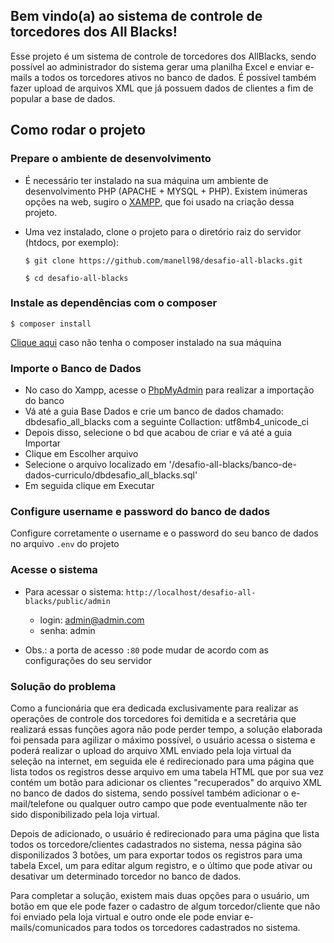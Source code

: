 ## Bem vindo(a) ao sistema de controle de torcedores dos All Blacks!

Esse projeto é um sistema de controle de torcedores dos AllBlacks, sendo possível ao administrador do sistema gerar uma planilha Excel e enviar e-mails a todos os torcedores ativos no banco de dados. É possível também fazer upload de arquivos XML que já possuem dados de clientes a fim de popular a base de dados.


## Como rodar o projeto

### Prepare o ambiente de desenvolvimento
* É necessário ter instalado na sua máquina um ambiente de desenvolvimento PHP (APACHE + MYSQL + PHP). Existem inúmeras opções na web, sugiro o [XAMPP](https://www.apachefriends.org/pt_br/download.html), que foi usado na criação dessa projeto.

* Uma vez instalado, clone o projeto para o diretório raiz do servidor (htdocs, por exemplo):
   
   `$ git clone https://github.com/manell98/desafio-all-blacks.git`
   
   `$ cd desafio-all-blacks`

### Instale as dependências com o composer
   
   `$ composer install`

   [Clique aqui](https://getcomposer.org/download/) caso não tenha o composer instalado na sua máquina
 
### Importe o Banco de Dados
 * No caso do Xampp, acesse o [PhpMyAdmin](http://localhost/phpmyadmin/) para realizar a importação do banco
 * Vá até a guia Base Dados e crie um banco de dados chamado: dbdesafio_all_blacks com a seguinte Collaction: utf8mb4_unicode_ci 
  * Depois disso, selecione o bd que acabou de criar e vá até a guia Importar
  * Clique em Escolher arquivo
  * Selecione o arquivo localizado em '/desafio-all-blacks/banco-de-dados-curriculo/dbdesafio_all_blacks.sql'
  * Em seguida clique em Executar


### Configure username e password do banco de dados
  Configure corretamente o username e o password do seu banco de dados no arquivo `.env` do projeto
 
 
### Acesse o sistema
 * Para acessar o sistema: `http://localhost/desafio-all-blacks/public/admin`
    * login: admin@admin.com
    * senha: admin
  
  * Obs.: a porta de acesso `:80` pode mudar de acordo com as configurações do seu servidor

### Solução do problema

<p> Como a funcionária que era dedicada exclusivamente para realizar as operações de controle dos torcedores foi demitida e a secretária que realizará essas funções agora não pode perder tempo, a solução elaborada foi pensada para agilizar o máximo possível, o usuário acessa o sistema e poderá realizar o upload do arquivo XML enviado pela loja virtual da seleção na internet, em seguida ele é redirecionado para uma página que lista todos os registros desse arquivo em uma tabela HTML que por sua vez contém um botão para adicionar os clientes "recuperados" do arquivo XML no banco de dados do sistema, sendo possível também adicionar o e-mail/telefone ou qualquer outro campo que pode eventualmente não ter sido disponibilizado pela loja virtual. </p>
<p> Depois de adicionado, o usuário é redirecionado para uma página que lista todos os torcedore/clientes cadastrados no sistema, nessa página são disponilizados 3 botões, um para exportar todos os registros para uma tabela Excel, um para editar algum registro, e o último que pode ativar ou desativar um determinado torcedor no banco de dados. </p>
<p> Para completar a solução, existem mais duas opções para o usuário, um botão em que ele pode fazer o cadastro de algum torcedor/cliente que não foi enviado pela loja virtual e outro onde ele pode enviar e-mails/comunicados para todos os torcedores cadastrados no sistema. </p>